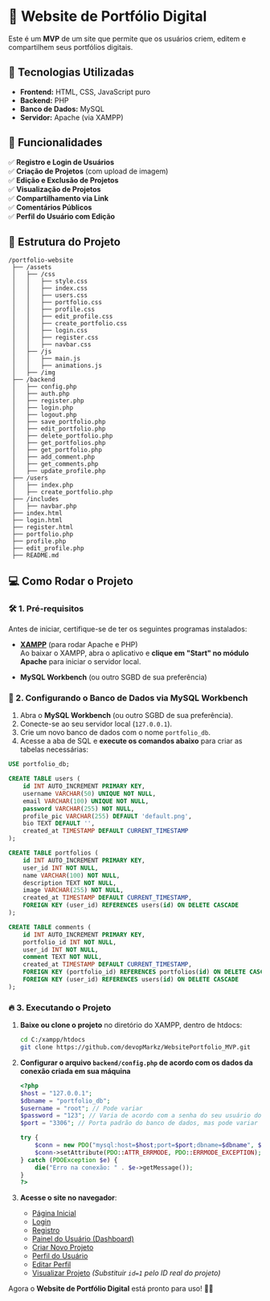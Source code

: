# 📌 Website de Portfólio Digital

Este é um **MVP** de um site que permite que os usuários criem, editem e compartilhem seus portfólios digitais.

## 🚀 Tecnologias Utilizadas
- **Frontend:** HTML, CSS, JavaScript puro
- **Backend:** PHP
- **Banco de Dados:** MySQL
- **Servidor:** Apache (via XAMPP)

## 📌 Funcionalidades
✅ **Registro e Login de Usuários**  
✅ **Criação de Projetos** (com upload de imagem)  
✅ **Edição e Exclusão de Projetos**  
✅ **Visualização de Projetos**  
✅ **Compartilhamento via Link**  
✅ **Comentários Públicos**  
✅ **Perfil do Usuário com Edição**  

## 📂 Estrutura do Projeto
```
/portfolio-website
 ├── /assets
 │   ├── /css
 │   │   ├── style.css
 │   │   ├── index.css
 │   │   ├── users.css
 │   │   ├── portfolio.css
 │   │   ├── profile.css
 │   │   ├── edit_profile.css
 │   │   ├── create_portfolio.css
 │   │   ├── login.css
 │   │   ├── register.css
 │   │   ├── navbar.css
 │   ├── /js
 │   │   ├── main.js
 │   │   ├── animations.js
 │   ├── /img
 ├── /backend
 │   ├── config.php
 │   ├── auth.php
 │   ├── register.php
 │   ├── login.php
 │   ├── logout.php
 │   ├── save_portfolio.php
 │   ├── edit_portfolio.php
 │   ├── delete_portfolio.php
 │   ├── get_portfolios.php
 │   ├── get_portfolio.php
 │   ├── add_comment.php
 │   ├── get_comments.php
 │   ├── update_profile.php
 ├── /users
 │   ├── index.php
 │   ├── create_portfolio.php
 ├── /includes
 │   ├── navbar.php
 ├── index.html
 ├── login.html
 ├── register.html
 ├── portfolio.php
 ├── profile.php
 ├── edit_profile.php
 ├── README.md
```

## 💻 Como Rodar o Projeto

### 🛠 1. Pré-requisitos
Antes de iniciar, certifique-se de ter os seguintes programas instalados:

- **[XAMPP](https://www.apachefriends.org/pt_br/index.html)** (para rodar Apache e PHP)  
  Ao baixar o XAMPP, abra o aplicativo e **clique em "Start" no módulo Apache** para iniciar o servidor local.

- **MySQL Workbench** (ou outro SGBD de sua preferência)

### 🐬 2. Configurando o Banco de Dados via MySQL Workbench

1. Abra o **MySQL Workbench** (ou outro SGBD de sua preferência).  
2. Conecte-se ao seu servidor local (`127.0.0.1`).  
3. Crie um novo banco de dados com o nome `portfolio_db`.  
4. Acesse a aba de SQL e **execute os comandos abaixo** para criar as tabelas necessárias:

```sql
USE portfolio_db;

CREATE TABLE users (
    id INT AUTO_INCREMENT PRIMARY KEY,
    username VARCHAR(50) UNIQUE NOT NULL,
    email VARCHAR(100) UNIQUE NOT NULL,
    password VARCHAR(255) NOT NULL,
    profile_pic VARCHAR(255) DEFAULT 'default.png',
    bio TEXT DEFAULT '',
    created_at TIMESTAMP DEFAULT CURRENT_TIMESTAMP
);

CREATE TABLE portfolios (
    id INT AUTO_INCREMENT PRIMARY KEY,
    user_id INT NOT NULL,
    name VARCHAR(100) NOT NULL,
    description TEXT NOT NULL,
    image VARCHAR(255) NOT NULL,
    created_at TIMESTAMP DEFAULT CURRENT_TIMESTAMP,
    FOREIGN KEY (user_id) REFERENCES users(id) ON DELETE CASCADE
);

CREATE TABLE comments (
    id INT AUTO_INCREMENT PRIMARY KEY,
    portfolio_id INT NOT NULL,
    user_id INT NOT NULL,
    comment TEXT NOT NULL,
    created_at TIMESTAMP DEFAULT CURRENT_TIMESTAMP,
    FOREIGN KEY (portfolio_id) REFERENCES portfolios(id) ON DELETE CASCADE,
    FOREIGN KEY (user_id) REFERENCES users(id) ON DELETE CASCADE
);
```

### 🔥 3. Executando o Projeto
1. **Baixe ou clone o projeto** no diretório do XAMPP, dentro de htdocs:
   ```sh
   cd C:/xampp/htdocs
   git clone https://github.com/devopMarkz/WebsitePortfolio_MVP.git
   ```

2. **Configurar o arquivo `backend/config.php` de acordo com os dados da conexão criada em sua máquina**  
   ```php
   <?php
   $host = "127.0.0.1";
   $dbname = "portfolio_db";
   $username = "root"; // Pode variar
   $password = "123"; // Varia de acordo com a senha do seu usuário do BD
   $port = "3306"; // Porta padrão do banco de dados, mas pode variar de acordo com sua conexão

   try {
       $conn = new PDO("mysql:host=$host;port=$port;dbname=$dbname", $username, $password);
       $conn->setAttribute(PDO::ATTR_ERRMODE, PDO::ERRMODE_EXCEPTION);
   } catch (PDOException $e) {
       die("Erro na conexão: " . $e->getMessage());
   }
   ?>
   ```

3. **Acesse o site no navegador**:
   - [Página Inicial](http://localhost/portfolio-website/)
   - [Login](http://localhost/portfolio-website/login.html)
   - [Registro](http://localhost/portfolio-website/register.html)
   - [Painel do Usuário (Dashboard)](http://localhost/portfolio-website/users/index.php)
   - [Criar Novo Projeto](http://localhost/portfolio-website/users/create_portfolio.php)
   - [Perfil do Usuário](http://localhost/portfolio-website/profile.php)
   - [Editar Perfil](http://localhost/portfolio-website/edit_profile.php)
   - [Visualizar Projeto](http://localhost/portfolio-website/portfolio.php?id=1) *(Substituir `id=1` pelo ID real do projeto)*

Agora o **Website de Portfólio Digital** está pronto para uso! 🚀🔥
